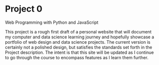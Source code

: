 # Project 0

Web Programming with Python and JavaScript

This project is a rough first draft of a personal website that will document my computer and data science learning journey and hopefully showcase a portfolio of web design and data science projects.  The current version is certainly not a polished design, but satisfies the standards set forth in the Project description.  The intent is that this site will be updated as I continue to go through the course to encompass features as I learn them further.
